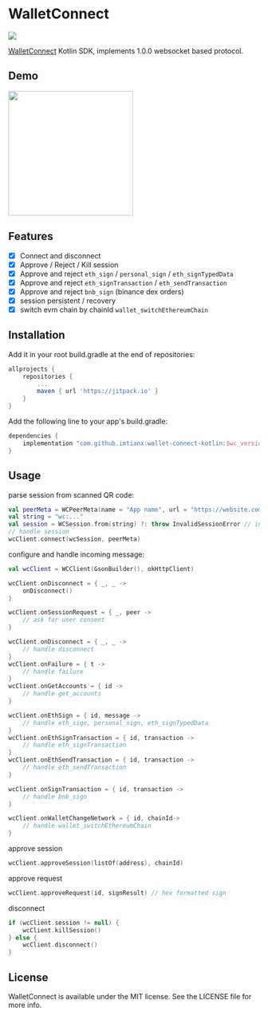 # WalletConnect

[![](https://jitpack.io/v/imtianx/wallet-connect-kotlin.svg)](https://jitpack.io/#imtianx/wallet-connect-kotlin)

[WalletConnect](https://walletconnect.org/) Kotlin SDK, implements 1.0.0 websocket based protocol.

## Demo
<img src="docs/demo.gif" width="250">

## Features

- [x] Connect and disconnect
- [x] Approve / Reject / Kill session
- [x] Approve and reject `eth_sign` / `personal_sign` / `eth_signTypedData`
- [x] Approve and reject `eth_signTransaction` / `eth_sendTransaction`
- [x] Approve and reject `bnb_sign` (binance dex orders)
- [x] session persistent / recovery
- [x] switch evm chain by chainId `wallet_switchEthereumChain`

## Installation

Add it in your root build.gradle at the end of repositories:
```gradle
allprojects {
	repositories {
		...
		maven { url 'https://jitpack.io' }
	}
}
```
Add the following line to your app's build.gradle:

```gradle
dependencies {
    implementation "com.github.imtianx:wallet-connect-kotlin:$wc_version"
}
```

## Usage

parse session from scanned QR code:

```kotlin
val peerMeta = WCPeerMeta(name = "App name", url = "https://website.com")
val string = "wc:..."
val session = WCSession.from(string) ?: throw InvalidSessionError // invalid session
// handle session
wcClient.connect(wcSession, peerMeta)
```

configure and handle incoming message:

```kotlin
val wcClient = WCClient(GsonBuilder(), okHttpClient)

wcClient.onDisconnect = { _, _ -> 
    onDisconnect() 
}

wcClient.onSessionRequest = { _, peer -> 
    // ask for user consent
}

wcClient.onDisconnect = { _, _ -> 
    // handle disconnect
}
wcClient.onFailure = { t -> 
    // handle failure
}
wcClient.onGetAccounts = { id -> 
    // handle get_accounts
}

wcClient.onEthSign = { id, message -> 
    // handle eth_sign, personal_sign, eth_signTypedData
}
wcClient.onEthSignTransaction = { id, transaction -> 
    // handle eth_signTransaction
}
wcClient.onEthSendTransaction = { id, transaction -> 
    // handle eth_sendTransaction
}

wcClient.onSignTransaction = { id, transaction -> 
    // handle bnb_sign
}

wcClient.onWalletChangeNetwork = { id, chainId->
    // handle wallet_switchEthereumChain
}
```

approve session

```kotlin
wcClient.approveSession(listOf(address), chainId)
```

approve request

```kotlin
wcClient.approveRequest(id, signResult) // hex formatted sign
```

disconnect

```kotlin
if (wcClient.session != null) {
    wcClient.killSession()
} else {
    wcClient.disconnect()
}
```

## License

WalletConnect is available under the MIT license. See the LICENSE file for more info.
